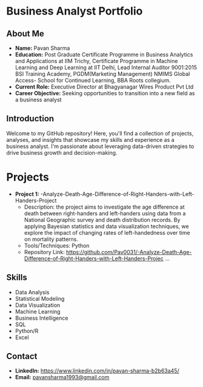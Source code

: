 # Business Analyst Portfolio

## About Me
- **Name:** Pavan Sharma
- **Education:** Post Graduate Certificate Programme in Business Analytics and Applications at IIM Trichy, Certificate Programme in Machine Learning and Deep Learning at IIT Delhi, Lead Internal Auditor 9001:2015 BSI Training Academy, PGDM(Marketing Management) NMIMS Global Access- School for Continued Learning, BBA Roots collegium.
- **Current Role:** Executive Director at Bhagyanagar Wires Product Pvt Ltd
- **Career Objective:** Seeking opportunities to transition into a new field as a business analyst

## Introduction
Welcome to my GitHub repository! Here, you'll find a collection of projects, analyses, and insights that showcase my skills and experience as a business analyst. I'm passionate about leveraging data-driven strategies to drive business growth and decision-making.

# Projects
- **Project 1:** -Analyze-Death-Age-Difference-of-Right-Handers-with-Left-Handers-Project
  - Description: the project aims to investigate the age difference at death between right-handers and left-handers using data from a National Geographic survey and death distribution records. By applying Bayesian statistics and data visualization techniques, we explore the impact of changing rates of left-handedness over time on mortality patterns.
  - Tools/Techniques: Python
  - Repository Link: https://github.com/Pav0031/-Analyze-Death-Age-Difference-of-Right-Handers-with-Left-Handers-Projec
...

## Skills
- Data Analysis
- Statistical Modeling
- Data Visualization
- Machine Learning
- Business Intelligence
- SQL
- Python/R
- Excel

## Contact
- **LinkedIn:** https://www.linkedin.com/in/pavan-sharma-b2b63a45/
- **Email:** pavansharma1993@gmail.com
